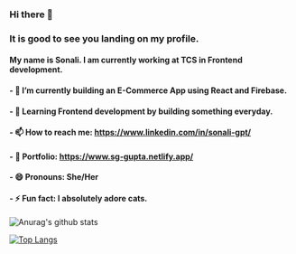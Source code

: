 ### Hi there 👋
###  It is good to see you landing on my profile.
#### My name is Sonali. I am currently working at TCS in Frontend development.
#### - 🔭 I’m currently building an E-Commerce App using React and Firebase.
#### - 🌱 Learning Frontend development by building something everyday.
#### - 📫 How to reach me: https://www.linkedin.com/in/sonali-gpt/
#### - :pushpin: Portfolio: https://www.sg-gupta.netlify.app/
#### - 😄 Pronouns: She/Her
#### - ⚡ Fun fact: I absolutely adore cats.

![Anurag's github stats](https://github-readme-stats.vercel.app/api?username=slytherin20)

[![Top Langs](https://github-readme-stats.vercel.app/api/top-langs/?username=slytherin20)](https://github.com/anuraghazra/github-readme-stats)
